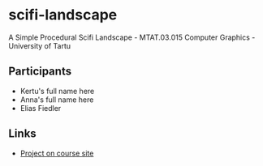 # scifi-landscape

A Simple Procedural Scifi Landscape - MTAT.03.015 Computer Graphics - University of Tartu

## Participants

- Kertu's full name here
- Anna's full name here
- Elias Fiedler

## Links

- [Project on course site](https://courses.cs.ut.ee/2023/cg/fall/Main/Project-ProcScifiLandscape)
